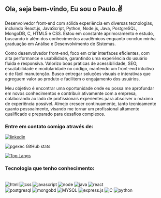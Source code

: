 ## Ola, seja bem-vindo, Eu sou o Paulo.✌️
Desenvolvedor front-end com sólida experiência em diversas tecnologias, incluindo React.js, JavaScript, Python, Node.js, Java, PostgreSQL, MongoDB, C, HTML5 e CSS. Estou em constante aprimoramento e estudo, buscando ir além dos conhecimentos acadêmicos enquanto concluo minha graduação em Análise e Desenvolvimento de Sistemas.

Como desenvolvedor front-end, foco em criar interfaces eficientes, com alta performance e usabilidade, garantindo uma experiência do usuário fluida e responsiva. Valorizo boas práticas de acessibilidade, SEO, escalabilidade e modularidade no código, mantendo um front-end intuitivo e de fácil manutenção. Busco entregar soluções visuais e interativas que agreguem valor ao produto e facilitem o engajamento dos usuários.

Meu objetivo é encontrar uma oportunidade onde eu possa me aprofundar em novos conhecimentos e contribuir ativamente com a empresa, colaborando ao lado de profissionais experientes para absorver o máximo de experiência possível. Almejo crescer continuamente, tanto tecnicamente quanto pessoalmente, visando me tornar um profissional altamente qualificado e preparado para desafios complexos.
### Entre em contato comigo através de:
[![linkedin](https://img.shields.io/badge/LinkedIn-0077B5?style=for-the-badge&logo=linkedin&logoColor=white/)](https://www.linkedin.com/in/paulo-gomes-7493a9209/)

![pgexec GitHub stats](https://github-readme-stats.vercel.app/api?username=pgexec&show_icons=true&theme=radical)

 [![Top Langs](https://github-readme-stats.vercel.app/api/top-langs/?username=anuraghazra&layout=donut&theme=dark)](https://github.com/anuraghazra/github-readme)


### Tecnologia que tenho conhecimento:
<div style="display: inline_block">
<br/>
    <img align="center" alt="html" src="https://img.shields.io/badge/HTML5-E34F26?style=for-the-badge&logo=html5&logoColor=white"></img>
    <img align="center" alt="css" src="https://img.shields.io/badge/CSS-239120?&style=for-the-badge&logo=css3&logoColor=white"></img>
    <img align="center"  alt="javascript" src="https://img.shields.io/badge/JavaScript-323330?style=for-the-badge&logo=javascript&logoColor=F7DF1E"></img>
    <img align="center" alt="node" src="https://img.shields.io/badge/Node.js-43853D?style=for-the-badge&logo=node.js&logoColor=white"></img>
    <img align="center" alt="java" src="https://img.shields.io/badge/Java-ED8B00?style=for-the-badge&logo=openjdk&logoColor=white"></img>
    <img align="center" alt="react" src="https://img.shields.io/badge/React-20232A?style=for-the-badge&logo=react&logoColor=61DAFB"></img>
    <br>
    <img align="center"  alt="postgresql" src="https://img.shields.io/badge/PostgreSQL-316192?style=for-the-badge&logo=postgresql&logoColor=white"></img>
    <img align="center" alt="mongobd" src="https://img.shields.io/badge/MongoDB-4EA94B?style=for-the-badge&logo=mongodb&logoColor=white"></img>
    <img align="center" alt="MYSQL" src="https://img.shields.io/badge/MySQL-00000F?style=for-the-badge&logo=mysql&logoColor=white"></img>
    <img align="center" alt="express.js" src="https://img.shields.io/badge/Express.js-404D59?style=for-the-badge"></img>
    <img align="center" alt="C" src="https://img.shields.io/badge/C-00599C?style=for-the-badge&logo=c&logoColor=white"></img>
    <img align="center" alt="python" src="https://img.shields.io/badge/C-00599C?style=for-the-badge&logo=c&logoColor=white"></img>
</div>
<br>






